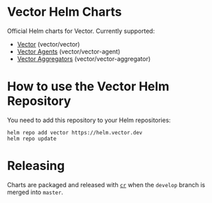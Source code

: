 # Vector Helm Charts

Official Helm charts for Vector. Currently supported:
- [Vector](charts/vector/README.md) (vector/vector)
- [Vector Agents](charts/vector-agent/README.md) (vector/vector-agent)
- [Vector Aggregators](charts/vector-aggregator/README.md) (vector/vector-aggregator)

# How to use the Vector Helm Repository

You need to add this repository to your Helm repositories:

```shell
helm repo add vector https://helm.vector.dev
helm repo update
```

# Releasing

Charts are packaged and released with [`cr`](https://github.com/helm/chart-releaser) when the `develop` branch is merged into `master`.
